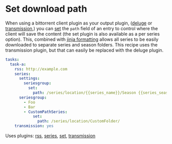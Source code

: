 # Set download path
When using a bittorrent client plugin as your output plugin, ([deluge](/Plugins/deluge) or [transmission](/Plugins/transmission),) you can [set](/Plugins/set) the `path` field of an entry to control where the client will save the content (the set plugin is also available as a per series option). This, combined with [jinja formatting](/Plugins/set#DynamicFormatting) allows all series to be easily downloaded to separate series and season folders. This recipe uses the transmission plugin, but that can easily be replaced with the deluge plugin.

```yaml
tasks:
  task-a:
    rss: http://example.com
    series:
      settings:
        seriesgroup:
          set:
            path: /series/location/{{series_name}}/Season {{series_season}}
      seriesgroup:    
        - Foo
        - Bar
        - CustomPathSeries:
            set:
              path: /series/location/CustomFolder/
    transmission: yes
```

Uses plugins: [rss](/Plugins/rss), [series](/Plugins/series), [set](/Plugins/set), [transmission](/Plugins/transmission)